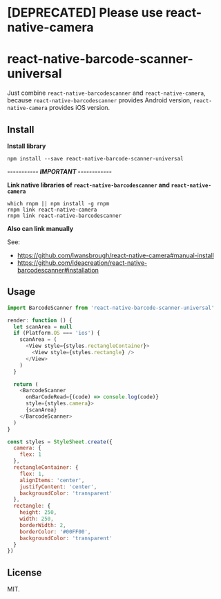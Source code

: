 # [DEPRECATED] Please use react-native-camera

# react-native-barcode-scanner-universal

Just combine `react-native-barcodescanner` and `react-native-camera`, because `react-native-barcodescanner` provides Android version, `react-native-camera` provides iOS version.

## Install

**Install library**

`npm install --save react-native-barcode-scanner-universal`

***----------- IMPORTANT ------------***

**Link native libraries of `react-native-barcodescanner` and `react-native-camera`**

```
which rnpm || npm install -g rnpm
rnpm link react-native-camera
rnpm link react-native-barcodescanner
```

**Also can link manually**

See:
* https://github.com/lwansbrough/react-native-camera#manual-install
* https://github.com/ideacreation/react-native-barcodescanner#installation

## Usage

```js
import BarcodeScanner from 'react-native-barcode-scanner-universal'

render: function () {
  let scanArea = null
  if (Platform.OS === 'ios') {
    scanArea = (
      <View style={styles.rectangleContainer}>
        <View style={styles.rectangle} />
      </View>
    )
  }

  return (
    <BarcodeScanner
      onBarCodeRead={(code) => console.log(code)}
      style={styles.camera}>
      {scanArea}
    </BarcodeScanner>
  )
}

const styles = StyleSheet.create({
  camera: {
    flex: 1
  },
  rectangleContainer: {
    flex: 1,
    alignItems: 'center',
    justifyContent: 'center',
    backgroundColor: 'transparent'
  },
  rectangle: {
    height: 250,
    width: 250,
    borderWidth: 2,
    borderColor: '#00FF00',
    backgroundColor: 'transparent'
  }
})
```

## License

MIT.
